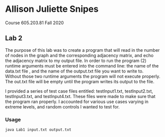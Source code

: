 # Allison Juliette Snipes
Course 605.203.81 Fall 2020

## Lab 2

The purpose of this lab was to create a program that will read in the number
of nodes in the graph and the corresponding adjacency matrix, and echo the 
adjacency matrix to my output file. In order to run the program (2) runtime 
arguments must be entered into the command line: the name of the data.txt file
, and the name of the output.txt file you want to write to. Without those two
runtime arguments the program will not execute properly. The out.txt file will
be empty until the program writes its output to the file.

I provided a series of test case files entitled: testInput1.txt, testInput2.txt, 
testInput3.txt, and testInput4.txt. These files were made to make sure that 
the program ran properly. I accounted for various use cases varying in 
extreme levels, and random controls I wanted to test for.

### Usage

```bash
java Lab1 input.txt output.txt
```

